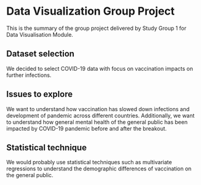 # Data Visualization Group Project

This is the summary of the group project delivered by Study Group 1 for Data Visualisation Module.

## Dataset selection
We decided to select COVID-19 data with focus on vaccination impacts on further infections. 

## Issues to explore
We want to understand how vaccination has slowed down infections and development of pandemic across different countries. Additionally, we want to understand how general mental health of the general public has been impacted by COVID-19 pandemic before and after the breakout.

## Statistical technique
We would probably use statistical techniques such as multivariate regressions to understand the demographic differences of vaccination on the general public.
